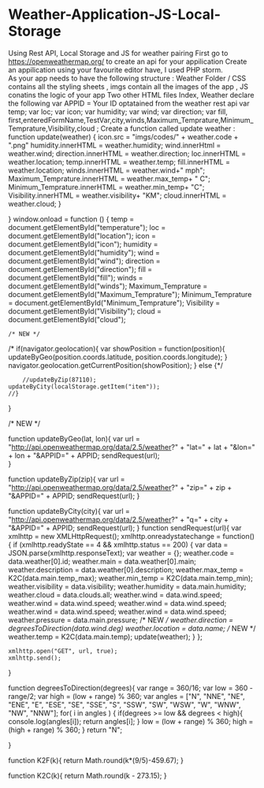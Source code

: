 # Weather-Application-JS-Local-Storage
Using Rest API, Local Storage and JS for weather pairing 
First go to https://openweathermap.org/ to create an api for your appilication 
Create an appilication using your favourite editor have, I used PHP storm. \
As your app needs to have the following structure : Weather Folder / CSS contains all the styling sheets , imgs contain all the images of the app , JS conatins the logic of your app 
Two other HTML files Index, Weather 
declare the following var APPID = Your ID optatained from the weather rest api 
var temp;
var loc;
var icon;
var humidity;
var wind;
var direction;
var fill, first,enteredFormName,TestVar,city,winds,Maximum_Temprature,Minimum_Temprature,Visibility,cloud ;
Create a function called update weather : function update(weather) {
    icon.src = "imgs/codes/" + weather.code + ".png"
    humidity.innerHTML = weather.humidity;
    wind.innerHtml = weather.wind;
    direction.innerHTML = weather.direction;
    loc.innerHTML = weather.location;
    temp.innerHTML = weather.temp;
    fill.innerHTML = weather.location;
    winds.innerHTML = weather.wind+" mph";
    Maximum_Temprature.innerHTML = weather.max_temp+ " C";
    Minimum_Temprature.innerHTML = weather.min_temp+ "C";
    Visibility.innerHTML = weather.visibility+ "KM";
    cloud.innerHTML = weather.cloud;
   }

}
window.onload = function () {
    temp = document.getElementById("temperature");
    loc = document.getElementById("location");
    icon = document.getElementById("icon");
    humidity = document.getElementById("humidity");
    wind = document.getElementById("wind");
    direction = document.getElementById("direction");
    fill = document.getElementById("fill");
    winds = document.getElementById("winds");
    Maximum_Temprature = document.getElementById("Maximum_Temprature");
    Minimum_Temprature = document.getElementById("Minimum_Temprature");
    Visibility = document.getElementById("Visibility");
    cloud = document.getElementById("cloud");


    /* NEW */
   /* if(navigator.geolocation){
var showPosition = function(position){
	    updateByGeo(position.coords.latitude, position.coords.longitude);
	}
	navigator.geolocation.getCurrentPosition(showPosition);
    } else {*/

        //updateByZip(87110);
    updateByCity(localStorage.getItem("item"));
    //}

}

/* NEW */

function updateByGeo(lat, lon){
    var url = "http://api.openweathermap.org/data/2.5/weather?" +
	"lat=" + lat +
	"&lon=" + lon +
	"&APPID=" + APPID;
    sendRequest(url);    
}


function updateByZip(zip){
    var url = "http://api.openweathermap.org/data/2.5/weather?" +
	"zip=" + zip +
	"&APPID=" + APPID;
    sendRequest(url);
}

function updateByCity(city){
    var url = "http://api.openweathermap.org/data/2.5/weather?" +
        "q=" + city +
        "&APPID=" + APPID;
    sendRequest(url);
}
function sendRequest(url){
    var xmlhttp = new XMLHttpRequest();
    xmlhttp.onreadystatechange = function() {
	if (xmlhttp.readyState == 4 && xmlhttp.status == 200) {
            var data = JSON.parse(xmlhttp.responseText);
	    var weather = {};
	    weather.code = data.weather[0].id;
        weather.main = data.weather[0].main;
        weather.description = data.weather[0].description;
        weather.max_temp = K2C(data.main.temp_max);
        weather.min_temp = K2C(data.main.temp_min);
        weather.visibility = data.visibility;
	    weather.humidity = data.main.humidity;
	    weather.cloud = data.clouds.all;
        weather.wind = data.wind.speed;
        weather.wind = data.wind.speed;
        weather.wind = data.wind.speed;
        weather.wind = data.wind.speed;
        weather.wind = data.wind.speed;
        weather.pressure = data.main.pressure;
	    /* NEW */
	    weather.direction = degreesToDirection(data.wind.deg)
	    weather.location = data.name;
	    /* NEW */
	    weather.temp = K2C(data.main.temp);
	    update(weather);
	}
    };

    xmlhttp.open("GET", url, true);
    xmlhttp.send();    
}

function degreesToDirection(degrees){
    var range = 360/16;
    var low = 360 - range/2;
    var high = (low + range) % 360;
    var angles = ["N", "NNE", "NE", "ENE", "E", "ESE", "SE", "SSE", "S", "SSW", "SW", "WSW", "W", "WNW", "NW", "NNW"];
    for( i in angles ) {
	if(degrees >= low && degrees < high){
	    console.log(angles[i]);
	    return angles[i];
	}
	low = (low + range) % 360;
	high = (high + range) % 360;
    }
    return "N";
    
}

function K2F(k){
    return Math.round(k*(9/5)-459.67);
}

function K2C(k){
    return Math.round(k - 273.15);
}


